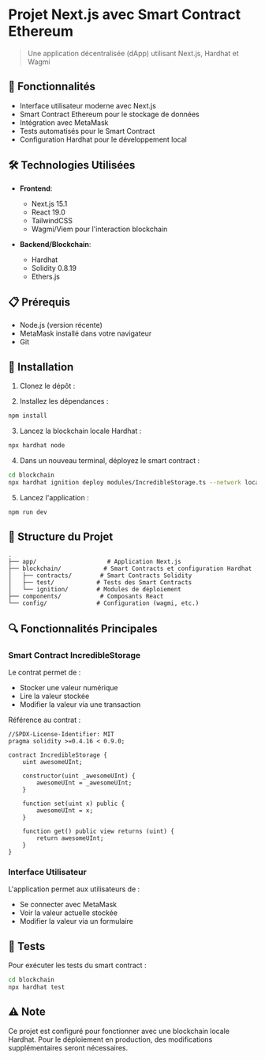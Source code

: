 # Projet Next.js avec Smart Contract Ethereum
> Une application décentralisée (dApp) utilisant Next.js, Hardhat et Wagmi

## 🌟 Fonctionnalités

- Interface utilisateur moderne avec Next.js
- Smart Contract Ethereum pour le stockage de données
- Intégration avec MetaMask
- Tests automatisés pour le Smart Contract
- Configuration Hardhat pour le développement local

## 🛠 Technologies Utilisées

- **Frontend**:
  - Next.js 15.1
  - React 19.0
  - TailwindCSS
  - Wagmi/Viem pour l'interaction blockchain

- **Backend/Blockchain**:
  - Hardhat
  - Solidity 0.8.19
  - Ethers.js

## 📋 Prérequis

- Node.js (version récente)
- MetaMask installé dans votre navigateur
- Git

## 🚀 Installation

1. Clonez le dépôt :

2. Installez les dépendances :
```bash
npm install
```

3. Lancez la blockchain locale Hardhat :
```bash
npx hardhat node
```

4. Dans un nouveau terminal, déployez le smart contract :
```bash
cd blockchain
npx hardhat ignition deploy modules/IncredibleStorage.ts --network localhost
```

5. Lancez l'application :
```bash
npm run dev
```

## 📝 Structure du Projet

```
.
├── app/                    # Application Next.js
├── blockchain/            # Smart Contracts et configuration Hardhat
│   ├── contracts/        # Smart Contracts Solidity
│   ├── test/            # Tests des Smart Contracts
│   └── ignition/        # Modules de déploiement
├── components/           # Composants React
└── config/              # Configuration (wagmi, etc.)
```

## 🔍 Fonctionnalités Principales

### Smart Contract IncredibleStorage

Le contrat permet de :
- Stocker une valeur numérique
- Lire la valeur stockée
- Modifier la valeur via une transaction

Référence au contrat :

```1:18:blockchain/contracts/incredibleStorage.sol
//SPDX-License-Identifier: MIT
pragma solidity >=0.4.16 < 0.9.0;

contract IncredibleStorage {
    uint awesomeUInt;

    constructor(uint _awesomeUInt) {
        awesomeUInt = _awesomeUInt;
    }

    function set(uint x) public {
        awesomeUInt = x;
    }

    function get() public view returns (uint) {
        return awesomeUInt;
    }
}
```


### Interface Utilisateur

L'application permet aux utilisateurs de :
- Se connecter avec MetaMask
- Voir la valeur actuelle stockée
- Modifier la valeur via un formulaire

## 🧪 Tests

Pour exécuter les tests du smart contract :

```bash
cd blockchain
npx hardhat test
```
## ⚠️ Note

Ce projet est configuré pour fonctionner avec une blockchain locale Hardhat. Pour le déploiement en production, des modifications supplémentaires seront nécessaires.

